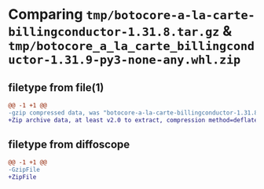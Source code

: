 # Comparing `tmp/botocore-a-la-carte-billingconductor-1.31.8.tar.gz` & `tmp/botocore_a_la_carte_billingconductor-1.31.9-py3-none-any.whl.zip`

## filetype from file(1)

```diff
@@ -1 +1 @@
-gzip compressed data, was "botocore-a-la-carte-billingconductor-1.31.8.tar", last modified: Fri Jul 21 01:21:19 2023, max compression
+Zip archive data, at least v2.0 to extract, compression method=deflate
```

## filetype from diffoscope

```diff
@@ -1 +1 @@
-GzipFile
+ZipFile
```

